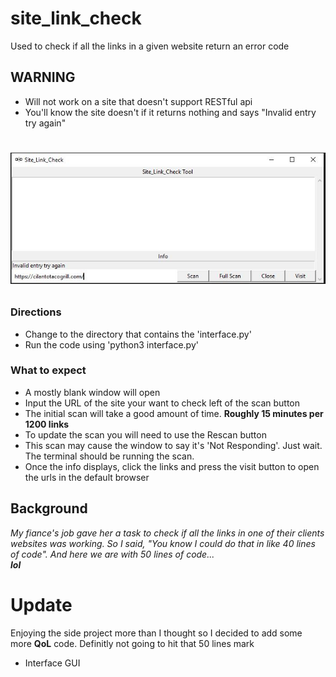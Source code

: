# site_link_check
Used to check if all the links in a given website return an error code
## WARNING
* Will not work on a site that doesn't support RESTful api
* You'll know the site doesn't if it returns nothing and says "Invalid entry try again"
# <p><img src="./img/NoRESTfulAPIExample.jpg" width="550"></p>
### Directions
* Change to the directory that contains the 'interface.py'
* Run the code using 'python3 interface.py'
### What to expect
* A mostly blank window will open
* Input the URL of the site your want to check left of the scan button
* The initial scan will take a good amount of time. __Roughly 15 minutes per 1200 links__
* To update the scan you will need to use the Rescan button
* This scan may cause the window to say it's 'Not Responding'. Just wait. The terminal should be running the scan.
* Once the info displays, click the links and press the visit button to open the urls in the default browser
## Background
*My fiance's job gave her a task to check if all the links in one of their clients websites was working. So I said, "You know I could do that in like 40 lines of code". And here we are with 50 lines of code...
<br/>
__lol__*
# Update
Enjoying the side project more than I thought so I decided to add some more __QoL__ code. Definitly not going to hit that 50 lines mark
* Interface GUI
